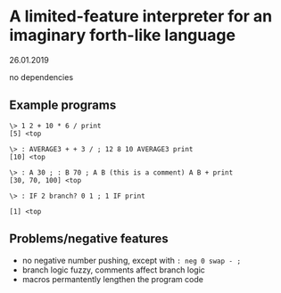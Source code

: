 # A limited-feature interpreter for an imaginary forth-like language

26.01.2019

no dependencies

## Example programs

```
\> 1 2 + 10 * 6 / print
[5] <top
```
```
\> : AVERAGE3 + + 3 / ; 12 8 10 AVERAGE3 print
[10] <top
```

```
\> : A 30 ; : B 70 ; A B (this is a comment) A B + print
[30, 70, 100] <top
```

```
\> : IF 2 branch? 0 1 ; 1 IF print

[1] <top
```


## Problems/negative features
* no negative number pushing, except with ` : neg 0 swap - ; `
* branch logic fuzzy, comments affect branch logic
* macros permantently lengthen the program code 